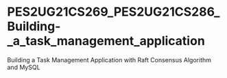# PES2UG21CS269_PES2UG21CS286_Building-_a_task_management_application
Building a Task Management Application with Raft Consensus Algorithm and MySQL
